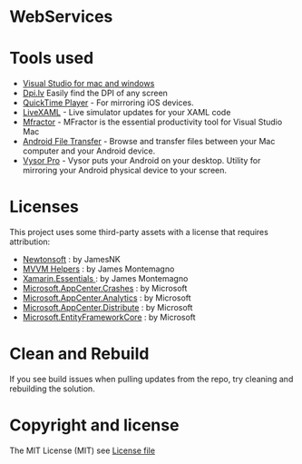 # WebServices

# Tools used
* [Visual Studio for mac and windows](https://visualstudio.microsoft.com)
* [Dpi.lv](http://dpi.lv/) Easily find the DPI of any screen
* [QuickTime Player](https://support.apple.com/es-es/HT201066) - For mirroring iOS devices.
* [LiveXAML](http://www.livexaml.com) - Live simulator updates for your XAML code 
* [Mfractor](https://www.mfractor.com) - MFractor is the essential productivity tool for Visual Studio Mac
* [Android File Transfer](https://www.android.com/filetransfer/) - Browse and transfer files between your Mac computer and your Android device.
* [Vysor Pro](https://www.vysor.io/) - Vysor puts your Android on your desktop. Utility for mirroring your Android physical device to your screen.

# Licenses

This project uses some third-party assets with a license that requires attribution:

- [Newtonsoft](https://www.newtonsoft.com/json) : by JamesNK
- [MVVM Helpers](https://www.nuget.org/packages/Refractored.MvvmHelpers/) : by James Montemagno
- [Xamarin.Essentials ](https://www.nuget.org/packages/Xamarin.Essentials) : by James Montemagno
- [Microsoft.AppCenter.Crashes](https://www.nuget.org/packages/Microsoft.AppCenter.Crashes/) : by Microsoft
- [Microsoft.AppCenter.Analytics](https://www.nuget.org/packages/Microsoft.AppCenter.Analytics/) : by Microsoft
- [Microsoft.AppCenter.Distribute](https://www.nuget.org/packages/Microsoft.AppCenter.Distribute/) : by Microsoft
- [Microsoft.EntityFrameworkCore](https://www.nuget.org/packages/Microsoft.EntityFrameworkCore/) : by Microsoft
  
# Clean and Rebuild

If you see build issues when pulling updates from the repo, try cleaning and rebuilding the solution.

# Copyright and license

The MIT License (MIT) see [License file](https://github.com/jorgemht/WebServices/blob/master/LICENSE)
